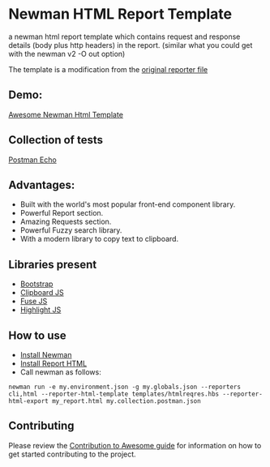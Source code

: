 # Newman HTML Report Template

a newman html report template which contains request and response details (body plus http headers) in the report.
(similar what you could get with the newman v2 -O out option)

The template is a modification from the [original reporter file](https://github.com/postmanlabs/newman-reporter-html/blob/develop/lib/template-default.hbs)

## Demo:

[Awesome Newman Html Template](https://marcosellys.github.io/awesome-newman-html-template/)

## Collection of tests

[Postman Echo](https://www.getpostman.com/collections/631643-f695cab7-6878-eb55-7943-ad88e1ccfd65-JsLv?referrer=https%3A%2F%2Fdocs.postman-echo.com%2F#)

## Advantages:

- Built with the world's most popular front-end component library.
- Powerful Report section.
- Amazing Requests section.
- Powerful Fuzzy search library.
- With a modern library to copy text to clipboard.

## Libraries present
- [Bootstrap](http://getbootstrap.com/)
- [Clipboard JS](https://clipboardjs.com/)
- [Fuse JS](http://fusejs.io/)
- [Highlight JS](https://highlightjs.org/)

## How to use
* [Install Newman](https://github.com/postmanlabs/newman)
* [Install Report HTML](https://github.com/postmanlabs/newman-reporter-html)
* Call newman as follows:
```
newman run -e my.environment.json -g my.globals.json --reporters cli,html --reporter-html-template templates/htmlreqres.hbs --reporter-html-export my_report.html my.collection.postman.json
```
## Contributing

Please review the [Contribution to Awesome guide](https://github.com/MarcosEllys/awesome-newman-html-template/blob/master/CONTRIBUTING.md) for information on how to get started contributing to the project.
